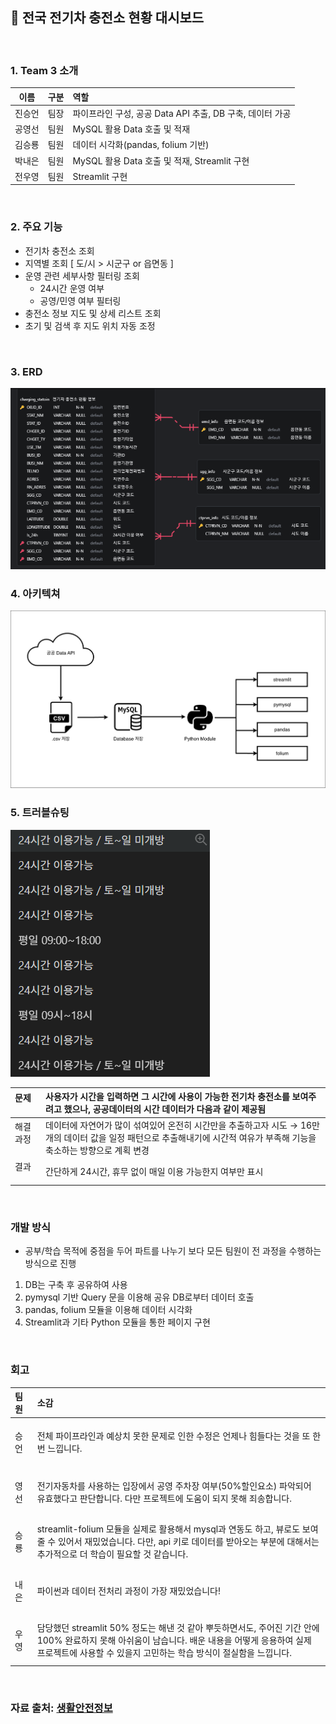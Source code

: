## 🔋 전국 전기차 충전소 현황 대시보드  
<br>

### 1. Team 3 소개
|  이름  |  구분  |  역할  |
|  :-:  |  :-:  |  :-  |
|  진승언  |  팀장  |  파이프라인 구성, 공공 Data API 추출, DB 구축, 데이터 가공 |
|  공영선  |  팀원  |  MySQL 활용 Data 호출 및 적재  |
|  김승룡  |  팀원  |  데이터 시각화(pandas, folium 기반)  |
|  박내은  |  팀원  |  MySQL 활용 Data 호출 및 적재, Streamlit 구현  |
|  전우영  |  팀원  |  Streamlit 구현  |
<br>

### 2. 주요 기능
- 전기차 충전소 조회
- 지역별 조회 [ 도/시 > 시군구 or 읍면동 ]
- 운영 관련 세부사항 필터링 조회
  - 24시간 운영 여부
  - 공영/민영 여부 필터링
- 충전소 정보 지도 및 상세 리스트 조회
- 초기 및 검색 후 지도 위치 자동 조정
<br>

### 3. ERD
![ERD diagram](queries/data/image.png)
<br>

### 4. 아키텍쳐
![Arc](queries/data/3Team_Arc_final.png)
<br>

### 5. 트러블슈팅
![Data ex](queries/data/image2.png)

|  문제 &nbsp;&nbsp;  |  사용자가 시간을 입력하면 그 시간에 사용이 가능한 전기차 충전소를 보여주려고 했으나, 공공데이터의 시간 데이터가 다음과 같이 제공됨  |
|  :-  |  :-  |
|  해결과정 &nbsp;&nbsp;&nbsp;  |  데이터에 자연어가 많이 섞여있어 온전히 시간만을 추출하고자 시도 → 16만개의 데이터 값을 일정 패턴으로 추출해내기에 시간적 여유가 부족해 기능을 축소하는 방향으로 계획 변경  |
|  결과 &nbsp;&nbsp;&nbsp;  |  간단하게 24시간, 휴무 없이 매일 이용 가능한지 여부만 표시  |
<br>

### 개발 방식
- 공부/학습 목적에 중점을 두어 파트를 나누기 보다 모든 팀원이 전 과정을 수행하는 방식으로 진행
1. DB는 구축 후 공유하여 사용
2. pymysql 기반 Query 문을 이용해 공유 DB로부터 데이터 호출
3. pandas, folium 모듈을 이용해 데이터 시각화
4. Streamlit과 기타 Python 모듈을 통한 페이지 구현
<br>

### 회고
|  팀원  |  소감  |
|  :-  |  :-  |
|  <br>승언 &nbsp;&nbsp;&nbsp;  |  전체 파이프라인과 예상치 못한 문제로 인한 수정은 언제나 힘들다는 것을 또 한번 느낍니다.  |
|  <br>영선 &nbsp;&nbsp;&nbsp; |  전기자동차를 사용하는 입장에서 공영 주차장 여부(50%할인요소) 파악되어 유효했다고 판단합니다. 다만 프로젝트에 도움이 되지 못해 죄송합니다.  |
|  <br>승룡 &nbsp;&nbsp;&nbsp; |  streamlit-folium 모듈을 실제로 활용해서 mysql과 연동도 하고, 뷰로도 보여줄 수 있어서 재밌었습니다. 다만, api 키로 데이터를 받아오는 부분에 대해서는 추가적으로 더 학습이 필요할 것 같습니다.  |
|  <br>내은 &nbsp;&nbsp;&nbsp; |  파이썬과 데이터 전처리 과정이 가장 재밌었습니다!  |
|  <br>우영 &nbsp;&nbsp;&nbsp; |  담당했던 streamlit 50% 정도는 해낸 것 같아 뿌듯하면서도, 주어진 기간 안에 100% 완료하지 못해 아쉬움이 남습니다. 배운 내용을 어떻게 응용하여 실제 프로젝트에 사용할 수 있을지 고민하는 학습 방식이 절실함을 느낍니다.  |
<br>

### 자료 출처: [생활안전정보](https://safemap.go.kr/opna/data/dataView.do?objtId=118)




